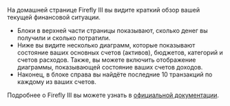 На домашней странице Firefly III вы видите краткий обзор вашей текущей финансовой ситуации.

* Блоки в верхней части страницы показывают, сколько денег вы получили и сколько потратили.
* Ниже вы видите несколько диаграмм, которые показывают состояние ваших основных счетов (активов), бюджетов, категорий и счетов расходов. Также, вы можете включить отображение диаграммы, показывающей состояние ваших счетов доходов.
* Наконец, в блоке справа вы найдёте последние 10 транзакций по каждому из ваших счетов.

Подробнее о Firefly III вы можете узнать в [официальной документации](https://firefly-iii.readthedocs.io/en/latest/).